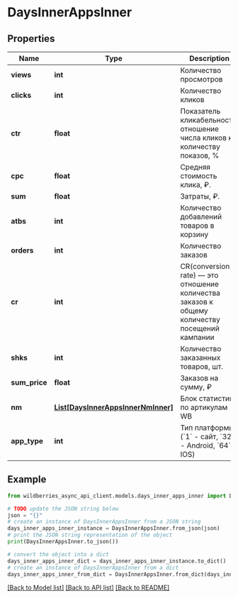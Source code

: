 # DaysInnerAppsInner


## Properties

Name | Type | Description | Notes
------------ | ------------- | ------------- | -------------
**views** | **int** | Количество просмотров | [optional] 
**clicks** | **int** | Количество кликов | [optional] 
**ctr** | **float** | Показатель кликабельности, отношение числа кликов к количеству показов, %  | [optional] 
**cpc** | **float** | Средняя стоимость клика, ₽. | [optional] 
**sum** | **float** | Затраты, ₽. | [optional] 
**atbs** | **int** | Количество добавлений товаров в корзину | [optional] 
**orders** | **int** | Количество заказов | [optional] 
**cr** | **int** | CR(conversion rate) — это отношение количества заказов к общему количеству посещений кампании  | [optional] 
**shks** | **int** | Количество заказанных товаров, шт. | [optional] 
**sum_price** | **float** | Заказов на сумму, ₽ | [optional] 
**nm** | [**List[DaysInnerAppsInnerNmInner]**](DaysInnerAppsInnerNmInner.md) | Блок статистики по артикулам WB | [optional] 
**app_type** | **int** | Тип платформы (&#x60;1&#x60; - сайт, &#x60;32&#x60; - Android, &#x60;64&#x60; - IOS) | [optional] 

## Example

```python
from wildberries_async_api_client.models.days_inner_apps_inner import DaysInnerAppsInner

# TODO update the JSON string below
json = "{}"
# create an instance of DaysInnerAppsInner from a JSON string
days_inner_apps_inner_instance = DaysInnerAppsInner.from_json(json)
# print the JSON string representation of the object
print(DaysInnerAppsInner.to_json())

# convert the object into a dict
days_inner_apps_inner_dict = days_inner_apps_inner_instance.to_dict()
# create an instance of DaysInnerAppsInner from a dict
days_inner_apps_inner_from_dict = DaysInnerAppsInner.from_dict(days_inner_apps_inner_dict)
```
[[Back to Model list]](../README.md#documentation-for-models) [[Back to API list]](../README.md#documentation-for-api-endpoints) [[Back to README]](../README.md)


